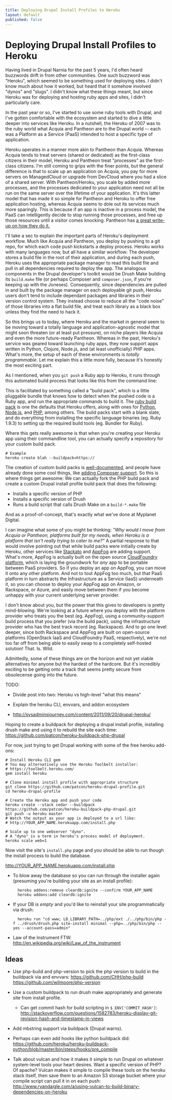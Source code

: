 ```yaml
---
title: Deploying Drupal Install Profiles to Heroku
layout: default
published: false
---
```


# Deploying Drupal Install Profiles to Heroku

Having lived in Drupal Narnia for the past 5 years, I'd often heard buzzwords drift in from other communities. One such buzzword was "Heroku", which seemed to be something used for deploying sites. I didn't know much about how it worked, but heard that it somehow involved "dynos" and "slugs". I didn't know what these things meant, but since Heroku was for deploying and hosting ruby apps and sites, I didn't particularly care.

In the past year or so, I've started to use some ruby tools with Drupal, and I've gotten comfortable with the ecosystem and started to dive a little deeper into services like Heroku. In a nutshell, the Heroku of 2007 was to the ruby world what Acquia and Pantheon are to the Drupal world -- each was a Platform as a Service (PaaS) intended to host a specific type of application.

Heroku operates in a manner more akin to Pantheon than Acquia. Whereas Acquia tends to treat servers (shared or dedicated) as the first-class citizens in their model, Heroku and Pantheon treat "processes" as the first-class citizens. I'm still coming to grips with the finer points, but the general difference is that to scale up an application on Acquia, you pay for more servers on ManagedCloud or upgrade from DevCloud where you had a slice of a shared server. With Pantheon/Heroku, you scale by added more processes, and the processes dedicated to your application need not all be run on the same server over the lifetime of your application. It's this latter model that has made it so simple for Pantheon and Heroku to offer free application hosting, whereas Acquia seems to dole out its services much more sparingly. This is because if an app is inactive in a process model, the PaaS can intelligently decide to stop running those processes, and free up those resources until a visitor comes knocking. Pantheon has [a great write-up on how they do it.](https://www.getpantheon.com/news/inside-pantheon-drops)

I'll take a sec to explain the important parts of Heroku's deployment workflow. Much like Acquia and Pantheon, you deploy by pushing to a git repo, for which each code push kickstarts a deploy process. Heroku works with many languages now, but all have a similar workflow: The developer stores a build file in the root of their application, and during each push, Heroku uses the appropriate package manager to read this build file and pull in all dependencies required to deploy the app. The analogous components in the Drupal developer's toolkit would be Drush Make building its `build.make` file (or perhaps Composer and `composer.json`, if you're keeping up with the Joneses). Consequently, since dependencies are pulled in and built by the package manager on each deployable git push, Heroku users don't tend to include dependant packages and libraries in their version control system. They instead choose to reduce all the "code noise" of those libraries into a flat build file, and treat each library as a black box unless they find the need to hack it.

So this brings us to today, where Heroku and the market in general seem to be moving toward a totally language and application-agnostic model that might soon threaten (or at least put pressure), on niche players like Acquia and even the more future-ready Pantheon. Whereas in the past, Heroku's service was geared toward launching ruby apps, they now support apps written in Python, Clojure, Node.js, and (at least unofficially) PHP apps. What's more, the setup of each of these environments is *totally programmable*. Let me explain this a little more fully, because it's honestly the most exciting part.

As I mentioned, when you `git push` a Ruby app to Heroku, it runs through this automated build process that looks like this from the command line:

This is facilitated by something called a "build pack", which is a little pluggable bundle that knows how to detect when the pushed code is a Ruby app, and run the appropriate commands to build it. The [ruby build pack](link) is one the defaults that Heroku offers, along with ones for [Python](), [Node.js](), and [PHP](https://github.com/heroku/heroku-buildpack-php/), among others. The build packs start with a blank slate, and do everything from installing the specific language binaries (eg. Ruby 1.9.3) to setting up the required build tools (eg. Bundler for Ruby).

Where this gets really awesome is that when you're creating your Heroku app using their commandline tool, you can actually specify a repository for your custom build pack.

    # Example
    heroku create blah --buildpack=https://

The creation of custom build packs is [well-documented](https://devcenter.heroku.com/articles/buildpacks), and people have already done some cool things, like [adding Composer support](http://bergie.iki.fi/blog/using_composer_to_manage_dependencies_in_heroku_php_apps/). So this is where things get awesome: We can actually fork the PHP build pack and create a custom Drupal install profile build pack that does the following:

- Installs a specific version of PHP
- Installs a specific version of Drush
- Runs a build script that calls Drush Make on a `build-*.make` file


And as a proof-of-concept, that's exactly what we've done at Myplanet Digital.

I can imagine what some of you might be thinking: *"Why would I move from Acquia or Pantheon, platforms built for my needs, when Heroku is a platform that isn't really trying to cater to me?"* A partial response to that would involve pointing out that while build packs were initially create by Heroku, other services like [Stackato]() and [AppFog]() are adding support. What's more, AppFog is actually built on the open source [CloudFoundry platform](), which is laying the groundwork for *any* app to be portable between PaaS providers. So if you deploy an app on AppFog, you can move it onto any other platform. And not to tout AppFog too much, but that PaaS platform in turn abstracts the Infrastructure as a Service (IaaS) underneath it, so you can choose to deploy your AppFog app on Amazon, or Rackspace, or Azure, and easily move between them if you become unhappy with your current underlying server provider.

I don't know about you, but the power that this gives to developers is pretty mind-blowing. We're looking at a future where you deploy with the platform provider who treats you the best (eg. AppFog), using a community-support build process that you prefer (via the build pack), using the infrastructure provider who has the best track record (eg. Rackspace). And to go one level deeper, since both Rackspace and AppFog are built on open-source platforms (OpenStack IaaS and CloudFoundry PaaS, respectively), we're not too far off from being able to easily swap to a completely self-hosted solution! That. Is. Wild.

Admittedly, some of these things are on the horizon and not yet viable alternatives for anyone but the hardest of the hardcore. But it's incredibly exciting to be getting onto a track that seems pretty secure from obsolecense going into the future.
 
TODO:
- Divide post into two: Heroku vs high-level "what this means"
- Explain the heroku CLI, envvars, and addon ecosystem

- http://sysadminsjourney.com/content/2011/09/20/drupal-heroku/

Hoping to create a buildpack for deploying a drupal install profile, installing drush make and using it to rebuild the site each time:
https://github.com/patcon/heroku-buildpack-php-drupal

For now, just trying to get Drupal working with some of the free heroku add-ons:

```
# Install Heroku CLI gem
# You may alternatively use the Heroku Toolbelt installer:
# https://toolbelt.heroku.com/
gem install heroku

# Clone minimal install profile with appropriate structure
git clone https://github.com/patcon/heroku-drupal-profile.git
cd heroku-drupal-profile

# Create the Heroku app and push your code
heroku create --stack cedar --buildpack https://github.com/patcon/heroku-buildpack-php-drupal.git
git push -u heroku master
# Watch the output as your app is deployed to a url like:
# http://YOUR_APP_NAME.herokuapp.com/install.php

# Scale up to one webserver "dyno".
# A "dyno" is a term in heroku's process model of deployment.
heroku scale web=1
```

Now visit the site's `install.php` page and you should be able to run though the install process to build the database.

http://YOUR_APP_NAME.herokuapp.com/install.php

- To blow away the database so you can run through the installer again (presuming you're building your site as an install profile):

        heroku addons:remove cleardb:ignite --confirm YOUR_APP_NAME
        heroku addons:add cleardb:ignite

- If your DB is *empty* and you'd like to reinstall your site programmatically via drush:

        heroku run "cd www; LD_LIBRARY_PATH=../php/ext ./../php/bin/php -f ../drush/drush.php site-install minimal --php=../php/bin/php --yes --account-pass=admin"

- Law of the Instrument FTW: http://en.wikipedia.org/wiki/Law_of_the_instrument

## Ideas

- Use php-build and php-version to pick the php version to build in the buildpack via and envvars:
https://github.com/CHH/php-build
https://github.com/wilmoore/php-version

- Use a custom buildpack to run drush make appropriately and generate site from install profile.
  - Can get commit hash for build scripting in `$_ENV['COMMIT_HASH']`:
  http://stackoverflow.com/questions/1582783/heroku-display-git-revision-hash-and-timestamp-in-views
- Add mbstring support via buildpack (Drupal warns).
- Perhaps can even add hooks like python buildpack did: https://github.com/heroku/heroku-buildpack-python/blob/master/bin/steps/hooks/pre_compile
- Talk about vulcan and how it makes it simple to run Drupal on whatever system-level tools your heart desires. Want a specific version of PHP? Of apache? Vulcan makes it simple to compile these tools on the heroku stack itself, then save them to an Amazon S3 storage bucket where your compile script can pull it in on each push: http://www.ryandaigle.com/a/using-vulcan-to-build-binary-dependencies-on-heroku
